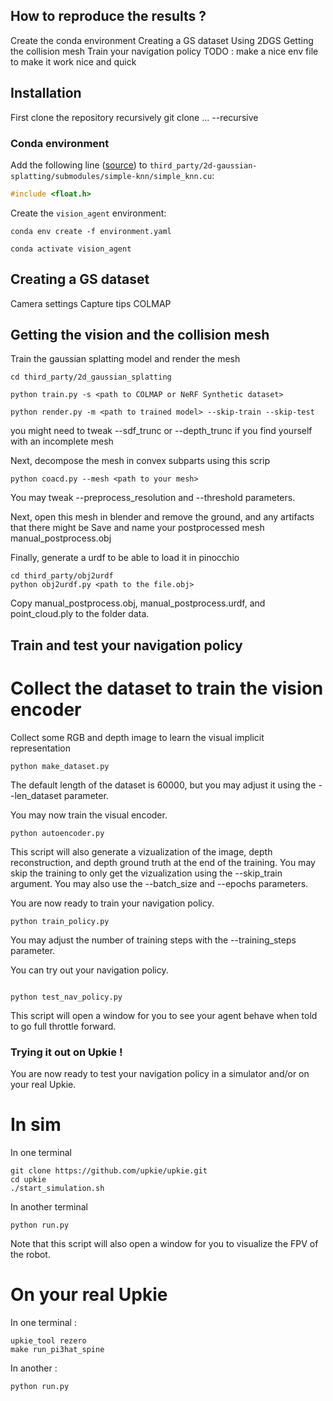 ## How to reproduce the results ?

Create the conda environment
Creating a GS dataset
Using 2DGS
Getting the collision mesh
Train your navigation policy
TODO : make a nice env file to make it work nice and quick
## Installation

First clone the repository recursively 
git clone ... --recursive

### Conda environment

Add the following line ([source](https://github.com/pytorch/audio/pull/3811/files)) to `third_party/2d-gaussian-splatting/submodules/simple-knn/simple_knn.cu`:

```cpp
#include <float.h>
```

Create the `vision_agent` environment:

```console
conda env create -f environment.yaml

conda activate vision_agent
```


## Creating a GS dataset

Camera settings
Capture tips
COLMAP

## Getting the vision and the collision mesh

Train the gaussian splatting model and render the mesh

```console
cd third_party/2d_gaussian_splatting

python train.py -s <path to COLMAP or NeRF Synthetic dataset> 

python render.py -m <path to trained model> --skip-train --skip-test 
```
you might need to tweak --sdf_trunc or --depth_trunc if you find yourself with an incomplete mesh

Next, decompose the mesh in convex subparts using this scrip

```console
python coacd.py --mesh <path to your mesh> 
```
You may tweak --preprocess_resolution and --threshold parameters.

Next, open this mesh in blender and remove the ground, and any artifacts that there might be
Save and name your postprocessed mesh manual_postprocess.obj

Finally, generate a urdf to be able to load it in pinocchio

```console
cd third_party/obj2urdf
python obj2urdf.py <path to the file.obj>
```

Copy manual_postprocess.obj, manual_postprocess.urdf, and point_cloud.ply to the folder data.
## Train and test your navigation policy 

# Collect the dataset to train the vision encoder
Collect some RGB and depth image to learn the visual implicit representation

```console
python make_dataset.py 
```

The default length of the dataset is 60000, but you may adjust it using the --len_dataset parameter.

You may now train the visual encoder.
```console
python autoencoder.py 
```
This script will also generate a vizualization of the image, depth reconstruction, and depth ground truth at the end of the training.
You may skip the training to only get the vizualization using the --skip_train argument.
You may also use the --batch_size and --epochs parameters.

You are now ready to train your navigation policy.

```console
python train_policy.py 

```
You may adjust the number of training steps with the --training_steps parameter.

You can try out your navigation policy.
```console

python test_nav_policy.py
```
This script will open a window for you to see your agent behave when told to go full throttle forward.

### Trying it out on Upkie !

You are now ready to test your navigation policy in a simulator and/or on your real Upkie.
# In sim

In one terminal 
```console
git clone https://github.com/upkie/upkie.git
cd upkie
./start_simulation.sh
```
In another terminal
```console
python run.py 
```
Note that this script will also open a window for you to visualize the FPV of the robot.

# On your real Upkie

In one terminal :
```console 
upkie_tool rezero
make run_pi3hat_spine
```

In another :
```console
python run.py
```

